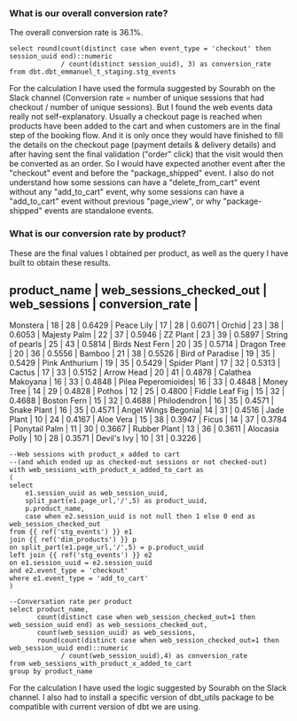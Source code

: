 ### What is our overall conversion rate?
The overall conversion rate is 36.1%.
```
select round(count(distinct case when event_type = 'checkout' then session_uuid end)::numeric
             / count(distinct session_uuid), 3) as conversion_rate
from dbt.dbt_emmanuel_t_staging.stg_events
```
For the calculation I have used the formula suggested by Sourabh on the Slack channel (Conversion rate = number of unique sessions that had checkout / number of unique sessions).
But I found the web events data really not self-explanatory.
Usually a checkout page is reached when products have been added to the cart and when customers are in the final step of the booking flow. And it is only once they would have finished to fill the details on the checkout page (payment details & delivery details) and after having sent the final validation ("order" click) that the visit would then be converted as an order.
So I would have expected another event after the "checkout" event and before the "package_shipped" event.
I also do not understand how some sessions can have a "delete_from_cart" event without any "add_to_cart" event, why some sessions can have a "add_to_cart" event without previous "page_view", or why "package-shipped" events are standalone events.

### What is our conversion rate by product?
These are the final values I obtained per product, as well as the query I have built to obtain these results.

   product_name     | web_sessions_checked_out | web_sessions | conversion_rate |
---------------------------------------------------------------------------------
 Monstera           |                       18 |           28 |          0.6429 |
 Peace Lily         |                       17 |           28 |          0.6071 |
 Orchid             |                       23 |           38 |          0.6053 |
 Majesty Palm       |                       22 |           37 |          0.5946 |
 ZZ Plant           |                       23 |           39 |          0.5897 |
 String of pearls   |                       25 |           43 |          0.5814 |
 Birds Nest Fern    |                       20 |           35 |          0.5714 |
 Dragon Tree        |                       20 |           36 |          0.5556 |
 Bamboo             |                       21 |           38 |          0.5526 |
 Bird of Paradise   |                       19 |           35 |          0.5429 | 
 Pink Anthurium     |                       19 |           35 |          0.5429 |
 Spider Plant       |                       17 |           32 |          0.5313 |
 Cactus             |                       17 |           33 |          0.5152 |
 Arrow Head         |                       20 |           41 |          0.4878 | 
 Calathea Makoyana  |                       16 |           33 |          0.4848 |
 Pilea Peperomioides|                       16 |           33 |          0.4848 |
 Money Tree         |                       14 |           29 |          0.4828 |
 Pothos             |                       12 |           25 |          0.4800 |
 Fiddle Leaf Fig    |                       15 |           32 |          0.4688 |
 Boston Fern        |                       15 |           32 |          0.4688 |
 Philodendron       |                       16 |           35 |          0.4571 |
 Snake Plant        |                       16 |           35 |          0.4571 |
 Angel Wings Begonia|                       14 |           31 |          0.4516 |
 Jade Plant         |                       10 |           24 |          0.4167 |
 Aloe Vera          |                       15 |           38 |          0.3947 |
 Ficus              |                       14 |           37 |          0.3784 |
 Ponytail Palm      |                       11 |           30 |          0.3667 |
 Rubber Plant       |                       13 |           36 |          0.3611 |
 Alocasia Polly     |                       10 |           28 |          0.3571 |
 Devil's Ivy        |                       10 |           31 |          0.3226 |

```
--Web sessions with product_x added to cart 
--(and which ended up as checked-out sessions or not checked-out)
with web_sessions_with_product_x_added_to_cart as
(
select 
    e1.session_uuid as web_session_uuid,
    split_part(e1.page_url,'/',5) as product_uuid,
    p.product_name,
    case when e2.session_uuid is not null then 1 else 0 end as web_session_checked_out
from {{ ref('stg_events') }} e1 
join {{ ref('dim_products') }} p
on split_part(e1.page_url,'/',5) = p.product_uuid
left join {{ ref('stg_events') }} e2
on e1.session_uuid = e2.session_uuid
and e2.event_type = 'checkout'
where e1.event_type = 'add_to_cart' 
)

--Conversation rate per product
select product_name,
       count(distinct case when web_session_checked_out=1 then web_session_uuid end) as web_sessions_checked_out,
       count(web_session_uuid) as web_sessions,
       round(count(distinct case when web_session_checked_out=1 then web_session_uuid end)::numeric 
             / count(web_session_uuid),4) as conversion_rate
from web_sessions_with_product_x_added_to_cart
group by product_name
```
For the calculation I have used the logic suggested by Sourabh on the Slack channel.
I also had to install a specific version of dbt_utils package to be compatible with current version of dbt we are using.